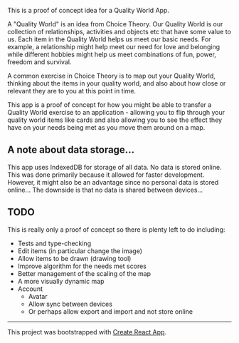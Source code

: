 This is a proof of concept idea for a Quality World App.

A "Quality World" is an idea from Choice Theory. Our Quality World is our collection of relationships, 
activities and objects etc that have some value to us. Each item in the Quality World helps us meet
our basic needs. For example, a relationship might help meet our need for love and belonging while 
different hobbies might help us meet combinations of fun, power, freedom and survival. 

A common exercise in Choice Theory is to map out your Quality World, thinking about the items in 
your quality world, and also about how close or relevant they are to you at this point in time.

This app is a proof of concept for how you might be able to transfer a Quality World exercise to an
application - allowing you to flip through your quality world items like cards and also allowing you
to see the effect they have on your needs being met as you move them around on a map.

## A note about data storage...

This app uses IndexedDB for storage of all data. No data is stored online. This was done primarily 
because it allowed for faster development. However, it might also be an advantage since no personal
data is stored online... The downside is that no data is shared between devices...

## TODO

This is really only a proof of concept so there is plenty left to do including:

- Tests and type-checking
- Edit items (in particular change the image)
- Allow items to be drawn (drawing tool)
- Improve algorithm for the needs met scores
- Better management of the scaling of the map
- A more visually dynamic map
- Account
    - Avatar
    - Allow sync between devices
    - Or perhaps allow export and import and not store online 

---

This project was bootstrapped with [Create React App](https://github.com/facebook/create-react-app).
